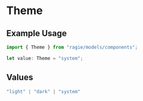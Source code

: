 # Theme

## Example Usage

```typescript
import { Theme } from "ragie/models/components";

let value: Theme = "system";
```

## Values

```typescript
"light" | "dark" | "system"
```